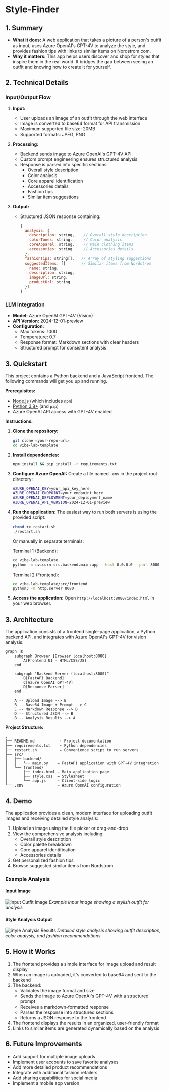 # Style-Finder  

## 1. Summary  
- **What it does:** A web application that takes a picture of a person's outfit as input, uses Azure OpenAI's GPT-4V to analyze the style, and provides fashion tips with links to similar items on Nordstrom.com.
- **Why it matters:** This app helps users discover and shop for styles that inspire them in the real world. It bridges the gap between seeing an outfit and knowing how to create it for yourself.

## 2. Technical Details
### Input/Output Flow
1. **Input:**
   - User uploads an image of an outfit through the web interface
   - Image is converted to base64 format for API transmission
   - Maximum supported file size: 20MB
   - Supported formats: JPEG, PNG

2. **Processing:**
   - Backend sends image to Azure OpenAI's GPT-4V API
   - Custom prompt engineering ensures structured analysis
   - Response is parsed into specific sections:
     - Overall style description
     - Color analysis
     - Core apparel identification
     - Accessories details
     - Fashion tips
     - Similar item suggestions

3. **Output:**
   - Structured JSON response containing:
     ```javascript
     {
       analysis: {
         description: string,    // Overall style description
         colorTones: string,     // Color analysis
         coreApparel: string,    // Main clothing items
         accessories: string     // Accessories details
       },
       fashionTips: string[],   // Array of styling suggestions
       suggestedItems: [{       // Similar items from Nordstrom
         name: string,
         description: string,
         imageUrl: string,
         productUrl: string
       }]
     }
     ```

### LLM Integration
- **Model:** Azure OpenAI GPT-4V (Vision)
- **API Version:** 2024-12-01-preview
- **Configuration:**
  - Max tokens: 1000
  - Temperature: 0.7
  - Response format: Markdown sections with clear headers
  - Structured prompt for consistent analysis

## 3. Quickstart

This project contains a Python backend and a JavaScript frontend. The following commands will get you up and running.

**Prerequisites:**
- [Node.js](https://nodejs.org/) (which includes `npm`)
- [Python 3.8+](https://www.python.org/) (and `pip`)
- Azure OpenAI API access with GPT-4V enabled

**Instructions:**

1.  **Clone the repository:**
    ```bash
    git clone <your-repo-url>
    cd vibe-lab-template
    ```

2.  **Install dependencies:**
    ```bash
    npm install && pip install -r requirements.txt
    ```

3.  **Configure Azure OpenAI:**
    Create a file named `.env` in the project root directory:
    ```bash
    AZURE_OPENAI_KEY=your_api_key_here
    AZURE_OPENAI_ENDPOINT=your_endpoint_here
    AZURE_OPENAI_DEPLOYMENT=your_deployment_name
    AZURE_OPENAI_API_VERSION=2024-12-01-preview
    ```

4.  **Run the application:**
    The easiest way to run both servers is using the provided script:
    ```bash
    chmod +x restart.sh
    ./restart.sh
    ```

    Or manually in separate terminals:

    Terminal 1 (Backend):
    ```bash
    cd vibe-lab-template
    python -m uvicorn src.backend.main:app --host 0.0.0.0 --port 8000 --reload
    ```

    Terminal 2 (Frontend):
    ```bash
    cd vibe-lab-template/src/frontend
    python3 -m http.server 8080
    ```

5.  **Access the application:**
    Open `http://localhost:8080/index.html` in your web browser.

## 3. Architecture
The application consists of a frontend single-page application, a Python backend API, and integrates with Azure OpenAI's GPT-4V for vision analysis.

```mermaid
graph TD
    subgraph Browser [Browser localhost:8080]
        A[Frontend UI - HTML/CSS/JS]
    end

    subgraph "Backend Server (localhost:8000)"
        B[FastAPI Backend]
        C[Azure OpenAI GPT-4V]
        D[Response Parser]
    end

    A -- Upload Image --> B
    B -- Base64 Image + Prompt --> C
    C -- Markdown Response --> D
    D -- Structured JSON --> B
    B -- Analysis Results --> A
```

**Project Structure:**
```
.
├── README.md           ← Project documentation
├── requirements.txt    ← Python dependencies
├── restart.sh          ← Convenience script to run servers
├── src/
│   ├── backend/
│   │   └── main.py    ← FastAPI application with GPT-4V integration
│   └── frontend/
│       ├── index.html ← Main application page
│       ├── style.css  ← Stylesheet
│       └── app.js     ← Client-side logic
└── .env               ← Azure OpenAI configuration
```

## 4. Demo
The application provides a clean, modern interface for uploading outfit images and receiving detailed style analysis:

1. Upload an image using the file picker or drag-and-drop
2. View the comprehensive analysis including:
   - Overall style description
   - Color palette breakdown
   - Core apparel identification
   - Accessories details
3. Get personalized fashion tips
4. Browse suggested similar items from Nordstrom

### Example Analysis

#### Input Image
![Input Outfit Image](ecc_grandpa.jpg)
*Example input image showing a stylish outfit for analysis*

#### Style Analysis Output
![Style Analysis Results](Output_of_Style_Finder.png)
*Detailed style analysis showing outfit description, color analysis, and fashion recommendations*

## 5. How it Works
1. The frontend provides a simple interface for image upload and result display
2. When an image is uploaded, it's converted to base64 and sent to the backend
3. The backend:
   - Validates the image format and size
   - Sends the image to Azure OpenAI's GPT-4V with a structured prompt
   - Receives a markdown-formatted response
   - Parses the response into structured sections
   - Returns a JSON response to the frontend
4. The frontend displays the results in an organized, user-friendly format
5. Links to similar items are generated dynamically based on the analysis

## 6. Future Improvements
- Add support for multiple image uploads
- Implement user accounts to save favorite analyses
- Add more detailed product recommendations
- Integrate with additional fashion retailers
- Add sharing capabilities for social media
- Implement a mobile app version
